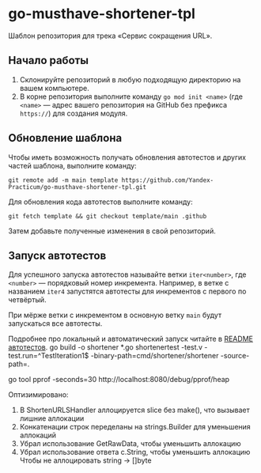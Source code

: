 # go-musthave-shortener-tpl

Шаблон репозитория для трека «Сервис сокращения URL».

## Начало работы

1. Склонируйте репозиторий в любую подходящую директорию на вашем компьютере.
2. В корне репозитория выполните команду `go mod init <name>` (где `<name>` — адрес вашего репозитория на GitHub без префикса `https://`) для создания модуля.

## Обновление шаблона

Чтобы иметь возможность получать обновления автотестов и других частей шаблона, выполните команду:

```
git remote add -m main template https://github.com/Yandex-Practicum/go-musthave-shortener-tpl.git
```

Для обновления кода автотестов выполните команду:

```
git fetch template && git checkout template/main .github
```

Затем добавьте полученные изменения в свой репозиторий.

## Запуск автотестов

Для успешного запуска автотестов называйте ветки `iter<number>`, где `<number>` — порядковый номер инкремента. Например, в ветке с названием `iter4` запустятся автотесты для инкрементов с первого по четвёртый.

При мёрже ветки с инкрементом в основную ветку `main` будут запускаться все автотесты.

Подробнее про локальный и автоматический запуск читайте в [README автотестов](https://github.com/Yandex-Practicum/go-autotests).
go build -o shortener *.go
shortenertest -test.v -test.run=^TestIteration1$ -binary-path=cmd/shortener/shortener -source-path=.

go tool pprof -seconds=30 http://localhost:8080/debug/pprof/heap

Оптизимировано:
1. В ShortenURLSHandler аллоцируется slice без make(), что вызывает лишние аллокации
2. Конкатенации строк переделаны на strings.Builder для уменьшения аллокаций
3. Убрал использование GetRawData, чтобы уменьшить аллокацию
4. Убрал использование ответа c.String, чтобы уменьшить аллокацию Чтобы не аллоцировать string -> []byte


